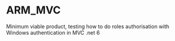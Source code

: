 # ARM_MVC

Minimum viable product, testing how to do roles authorisation with Windows authentication in MVC .net 6
